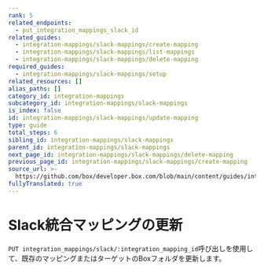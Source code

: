 ```yaml
---
rank: 5
related_endpoints:
  - put_integration_mappings_slack_id
related_guides:
  - integration-mappings/slack-mappings/create-mapping
  - integration-mappings/slack-mappings/list-mappings
  - integration-mappings/slack-mappings/delete-mapping
required_guides:
  - integration-mappings/slack-mappings/setup
related_resources: []
alias_paths: []
category_id: integration-mappings
subcategory_id: integration-mappings/slack-mappings
is_index: false
id: integration-mappings/slack-mappings/update-mapping
type: guide
total_steps: 6
sibling_id: integration-mappings/slack-mappings
parent_id: integration-mappings/slack-mappings
next_page_id: integration-mappings/slack-mappings/delete-mapping
previous_page_id: integration-mappings/slack-mappings/create-mapping
source_url: >-
  https://github.com/box/developer.box.com/blob/main/content/guides/integration-mappings/slack-mappings/update-mapping.md
fullyTranslated: true
---
```

# Slack統合マッピングの更新

`PUT integration_mappings/slack/:integration_mapping_id`呼び出しを使用して、既存のマッピングまたはターゲットのBoxフォルダを更新します。

<Samples id="put_integration_mappings_slack_id">

</Samples>